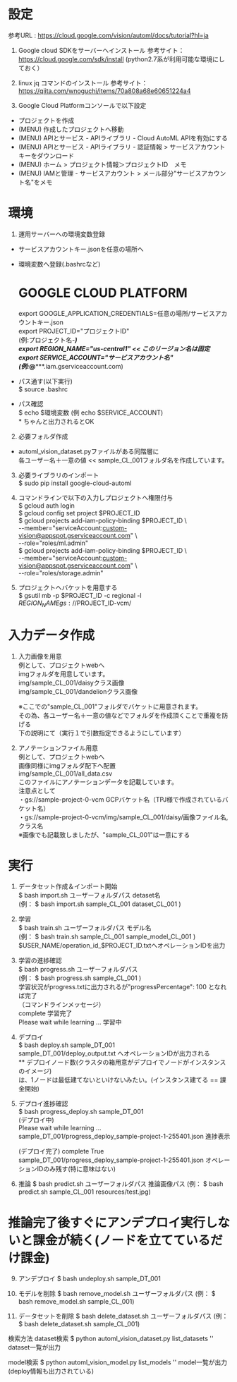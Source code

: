 # 設定
参考URL : https://cloud.google.com/vision/automl/docs/tutorial?hl=ja

1. Google cloud SDKをサーバーへインストール
参考サイト：https://cloud.google.com/sdk/install
(python2.7系が利用可能な環境にしておく）

2. linux jq コマンドのインストール
参考サイト：https://qiita.com/wnoguchi/items/70a808a68e60651224a4

3. Google Cloud Platformコンソールで以下設定
 - プロジェクトを作成
 - (MENU) 作成したプロジェクトへ移動
 - (MENU) APIとサービス
          - APIライブラリ
            - Cloud AutoML APIを有効にする
 - (MENU) APIとサービス
          - APIライブラリ
            - 認証情報
              > サービスアカウントキーをダウンロード
 - (MENU) ホーム
          > プロジェクト情報＞プロジェクトID　メモ
 - (MENU) IAMと管理
          - サービスアカウント
              > メール部分"サービスアカウント名"をメモ

# 環境
1. 運用サーバーへの環境変数登録
 - サービスアカウントキー.jsonを任意の場所へ
 - 環境変数へ登録(.bashrcなど)
   # GOOGLE CLOUD PLATFORM  
   export GOOGLE_APPLICATION_CREDENTIALS=任意の場所/サービスアカウントキー.json  
   export PROJECT_ID="プロジェクトID"  
                          (例:プロジェクト名-***)  
   export REGION_NAME="us-central1"  << このリージョン名は固定  
   export SERVICE_ACCOUNT="サービスアカウント名"  
                          (例:*****@*****.iam.gserviceaccount.com)  
 - パス通す(以下実行)  
   $ source .bashrc      

 - パス確認  
   $ echo $環境変数 (例 echo $SERVICE_ACCOUNT)  
       * ちゃんと出力されるとOK  

2. 必要フォルダ作成  
 - automl_vision_dataset.pyファイルがある同階層に  
   各ユーザー名＋一意の値  << sample_CL_001フォルダ名を作成しています。  

3. 必要ライブラリのインポート  
   $ sudo pip install google-cloud-automl  

4. コマンドラインで以下の入力しプロジェクトへ権限付与  
   $ gcloud auth login  
   $ gcloud config set project $PROJECT_ID  
   $ gcloud projects add-iam-policy-binding $PROJECT_ID \  
   --member="serviceAccount:custom-vision@appspot.gserviceaccount.com" \  
   --role="roles/ml.admin"  
   $ gcloud projects add-iam-policy-binding $PROJECT_ID \  
   --member="serviceAccount:custom-vision@appspot.gserviceaccount.com" \  
   --role="roles/storage.admin"  

5. プロジェクトへバケットを用意する  
   $ gsutil mb -p $PROJECT_ID -c regional -l $REGION_NAME gs://$PROJECT_ID-vcm/     

# 入力データ作成  
1. 入力画像を用意  
   例として、プロジェクトwebへ  
   imgフォルダを用意しています。  
   img/sample_CL_001/daisyクラス画像  
   img/sample_CL_001/dandelionクラス画像  
   
   ※ここでの"sample_CL_001"フォルダでバケットに用意されます。  
     その為、各ユーザー名＋一意の値などでフォルダを作成頂くことで重複を防げる  
     下の説明にて（実行１で引数指定できるようにしています）  

2. アノテーションファイル用意  
   例として、プロジェクトwebへ  
   画像同様にimgフォルダ配下へ配置  
   img/sample_CL_001/all_data.csv  
   このファイルにアノテーションデータを記載しています。  
   注意点として  
   ・gs://sample-project-0-vcm  GCPバケット名（TPJ様で作成されているバケット名）  
   ・gs://sample-project-0-vcm/img/sample_CL_001/daisy/画像ファイル名,クラス名  
    ※画像でも記載致しましたが、"sample_CL_001"は一意にする  

# 実行  
1. データセット作成＆インポート開始  
$ bash import.sh ユーザーフォルダパス detaset名  
(例： $ bash import.sh sample_CL_001 dataset_CL_001 )  
 

4. 学習  
$ bash train.sh ユーザーフォルダパス モデル名  
(例： $ bash train.sh sample_CL_001 sample_model_CL_001 )  
$USER_NAME/operation_id_$PROJECT_ID.txtへオペレーションIDを出力  


5. 学習の進捗確認  
$ bash progress.sh ユーザーフォルダパス  
(例： $ bash progress.sh sample_CL_001 )  
学習状況がprogress.txtに出力されるが"progressPercentage": 100 となれば完了  
（コマンドラインメッセージ）  
  complete  学習完了  
  Please wait while learning ...  学習中  


6. デプロイ  
   $ bash deploy.sh sample_DT_001  
     sample_DT_001/deploy_output.txt  へオペレーションIDが出力される  
     ** デプロイノード数(クラスタの箱用意がデプロイでノードがインスタンスのイメージ)  
        は、1ノードは最低建てないといけないみたい。(インスタンス建てる == 課金開始)  

7. デプロイ進捗確認  
   $ bash progress_deploy.sh sample_DT_001  
      (デプロイ中)   
       Please wait while learning ...  
       sample_DT_001/progress_deploy_sample-project-1-255401.json  進捗表示  
       
     (デプロイ完了)
       complete True  
       sample_DT_001/progress_deploy_sample-project-1-255401.json オペレーションIDのみ残す(特に意味はない)  
 

8. 推論
$ bash predict.sh ユーザーフォルダパス 推論画像パス
(例： $ bash predict.sh sample_CL_001 resources/test.jpg)


# 推論完了後すぐにアンデプロイ実行しないと課金が続く(ノードを立てているだけ課金)
9. アンデプロイ
   $ bash undeploy.sh sample_DT_001


10. モデルを削除
$ bash remove_model.sh ユーザーフォルダパス
(例： $ bash remove_model.sh sample_CL_001)


11. データセットを削除
$ bash delete_dataset.sh ユーザーフォルダパス
(例： $ bash delete_dataset.sh sample_CL_001)


検索方法
 dataset検索
 $ python automl_vision_dataset.py list_datasets ''
   dataset一覧が出力

 model検索
 $ python automl_vision_model.py list_models ''
  model一覧が出力(deploy情報も出力されている)
